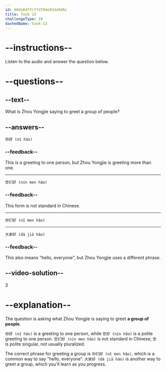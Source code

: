 ```yaml
---
id: 68da8dffcffd794e83de9d6c
title: Task 13
challengeType: 19
dashedName: task-13
---
```


<!-- (Audio) Zhou Yongjie: 你们好 -->

# --instructions--

Listen to the audio and answer the question below.

# --questions--

## --text--

What is Zhou Yongjie saying to greet a group of people?

## --answers--

`你好 (nǐ hǎo)`

### --feedback--

This is a greeting to one person, but Zhou Yongjie is greeting more than one.

---

`您们好 (nín men hǎo)`

### --feedback--

This form is not standard in Chinese.

---

`你们好 (nǐ men hǎo)`

---

`大家好 (dà jiā hǎo)`

### --feedback--

This also means "hello, everyone", but Zhou Yongjie uses a different phrase.

## --video-solution--

3

# --explanation--

The question is asking what Zhou Yongjie is saying to greet **a group of people**.

`你好 (nǐ hǎo)` is a greeting to one person, while `您好 (nín hǎo)` is a polite greeting to one person. `您们好 (nín men hǎo)` is not standard in Chinese; `您` is polite singular, not usually pluralized.

The correct phrase for greeting a group is `你们好 (nǐ men hǎo)`, which is a common way to say "hello, everyone". `大家好 (dà jiā hǎo)` is another way to greet a group, which you'll learn as you progress.
